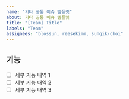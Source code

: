 ```yaml
---
name: "기타 공통 이슈 템플릿"
about: 기타 공통 이슈 템플릿
title: "[Team] Title"
labels: "Team"
assignees: "blossun, reesekimm, sungik-choi"
---
```


## 기능

- [ ] 세부 기능 내역 1
- [ ] 세부 기능 내역 2
- [ ] 세부 기능 내역 3
